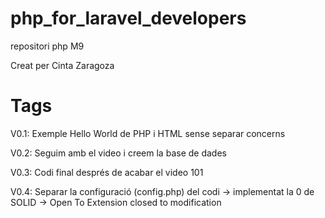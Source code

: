 # php_for_laravel_developers
repositori php M9

Creat per Cinta Zaragoza 


# Tags
V0.1: Exemple Hello World de PHP i HTML sense separar concerns 

V0.2: Seguim amb el video i creem la base de dades

V0.3: Codi final després de acabar el video 101

V0.4: Separar la configuració (config.php) del codi -> implementat la 0 de SOLID -> Open To Extension closed to modification


